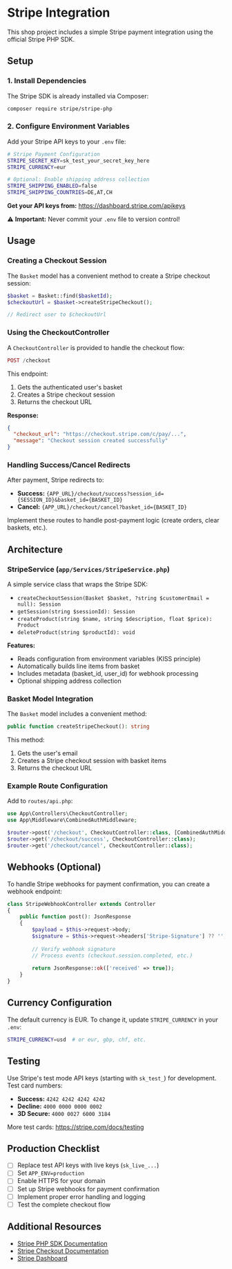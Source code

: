 # Stripe Integration

This shop project includes a simple Stripe payment integration using the official Stripe PHP SDK.

## Setup

### 1. Install Dependencies

The Stripe SDK is already installed via Composer:

```bash
composer require stripe/stripe-php
```

### 2. Configure Environment Variables

Add your Stripe API keys to your `.env` file:

```bash
# Stripe Payment Configuration
STRIPE_SECRET_KEY=sk_test_your_secret_key_here
STRIPE_CURRENCY=eur

# Optional: Enable shipping address collection
STRIPE_SHIPPING_ENABLED=false
STRIPE_SHIPPING_COUNTRIES=DE,AT,CH
```

**Get your API keys from:** https://dashboard.stripe.com/apikeys

⚠️ **Important:** Never commit your `.env` file to version control!

## Usage

### Creating a Checkout Session

The `Basket` model has a convenient method to create a Stripe checkout session:

```php
$basket = Basket::find($basketId);
$checkoutUrl = $basket->createStripeCheckout();

// Redirect user to $checkoutUrl
```

### Using the CheckoutController

A `CheckoutController` is provided to handle the checkout flow:

```php
POST /checkout
```

This endpoint:
1. Gets the authenticated user's basket
2. Creates a Stripe checkout session
3. Returns the checkout URL

**Response:**
```json
{
  "checkout_url": "https://checkout.stripe.com/c/pay/...",
  "message": "Checkout session created successfully"
}
```

### Handling Success/Cancel Redirects

After payment, Stripe redirects to:
- **Success:** `{APP_URL}/checkout/success?session_id={SESSION_ID}&basket_id={BASKET_ID}`
- **Cancel:** `{APP_URL}/checkout/cancel?basket_id={BASKET_ID}`

Implement these routes to handle post-payment logic (create orders, clear baskets, etc.).

## Architecture

### StripeService (`app/Services/StripeService.php`)

A simple service class that wraps the Stripe SDK:

- `createCheckoutSession(Basket $basket, ?string $customerEmail = null): Session`
- `getSession(string $sessionId): Session`
- `createProduct(string $name, string $description, float $price): Product`
- `deleteProduct(string $productId): void`

**Features:**
- Reads configuration from environment variables (KISS principle)
- Automatically builds line items from basket
- Includes metadata (basket_id, user_id) for webhook processing
- Optional shipping address collection

### Basket Model Integration

The `Basket` model includes a convenient method:

```php
public function createStripeCheckout(): string
```

This method:
1. Gets the user's email
2. Creates a Stripe checkout session with basket items
3. Returns the checkout URL

### Example Route Configuration

Add to `routes/api.php`:

```php
use App\Controllers\CheckoutController;
use App\Middleware\CombinedAuthMiddleware;

$router->post('/checkout', CheckoutController::class, [CombinedAuthMiddleware::class]);
$router->get('/checkout/success', CheckoutController::class);
$router->get('/checkout/cancel', CheckoutController::class);
```

## Webhooks (Optional)

To handle Stripe webhooks for payment confirmation, you can create a webhook endpoint:

```php
class StripeWebhookController extends Controller
{
    public function post(): JsonResponse
    {
        $payload = $this->request->body;
        $signature = $this->request->headers['Stripe-Signature'] ?? '';
        
        // Verify webhook signature
        // Process events (checkout.session.completed, etc.)
        
        return JsonResponse::ok(['received' => true]);
    }
}
```

## Currency Configuration

The default currency is EUR. To change it, update `STRIPE_CURRENCY` in your `.env`:

```bash
STRIPE_CURRENCY=usd  # or eur, gbp, chf, etc.
```

## Testing

Use Stripe's test mode API keys (starting with `sk_test_`) for development. Test card numbers:

- **Success:** `4242 4242 4242 4242`
- **Decline:** `4000 0000 0000 0002`
- **3D Secure:** `4000 0027 6000 3184`

More test cards: https://stripe.com/docs/testing

## Production Checklist

- [ ] Replace test API keys with live keys (`sk_live_...`)
- [ ] Set `APP_ENV=production`
- [ ] Enable HTTPS for your domain
- [ ] Set up Stripe webhooks for payment confirmation
- [ ] Implement proper error handling and logging
- [ ] Test the complete checkout flow

## Additional Resources

- [Stripe PHP SDK Documentation](https://stripe.com/docs/api/php)
- [Stripe Checkout Documentation](https://stripe.com/docs/payments/checkout)
- [Stripe Dashboard](https://dashboard.stripe.com/)

